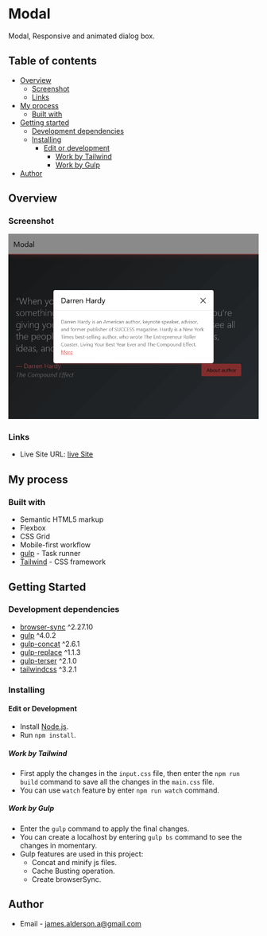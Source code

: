 # Modal

Modal, Responsive and animated dialog box.

## Table of contents

- [Overview](#overview)
  - [Screenshot](#screenshot)
  - [Links](#links)
- [My process](#my-process)
  - [Built with](#built-with)
- [Getting started](#getting-started)
  - [Development dependencies](#development-dependencies)
  - [Installing](#installing)
    - [Edit or development](#edit-or-development)
      - [Work by Tailwind](#work-by-tailwind)
      - [Work by Gulp](#work-by-gulp)
- [Author](#author)

## Overview

### Screenshot

![Modal project](dist/images/screenshot/Modal.png)

### Links

- Live Site URL: [live Site](https://james-alderson.github.io/JavaScript-Projects/Projects/06-Modal/index.html)

## My process

### Built with

- Semantic HTML5 markup
- Flexbox
- CSS Grid
- Mobile-first workflow
- [gulp](https://gulpjs.com/) - Task runner
- [Tailwind](https://tailwindcss.com/) - CSS framework

## Getting Started

### Development dependencies

- [browser-sync](https://www.npmjs.com/package/browser-sync) ^2.27.10
- [gulp](https://www.npmjs.com/package/gulp) ^4.0.2
- [gulp-concat](https://www.npmjs.com/package/gulp-concat) ^2.6.1
- [gulp-replace](https://www.npmjs.com/package/gulp-replace) ^1.1.3
- [gulp-terser](https://www.npmjs.com/package/gulp-terser) ^2.1.0
- [tailwindcss](https://www.npmjs.com/package/tailwindcss) ^3.2.1

### Installing

#### Edit or Development

- Install [Node.js](https://nodejs.org/en/).
- Run `npm install`.

##### Work by Tailwind
- First apply the changes in the ‍‍`input.css` file, then enter the `npm run build` command to save all the changes in the `main.css` file.
- You can use `watch` feature by enter `npm run watch` command.

##### Work by Gulp
- Enter the `gulp` command to apply the final changes.
- You can create a localhost by entering `gulp bs` command to see the changes in momentary.
- Gulp features are used in this project:
  - Concat and minify js files.
  - Cache Busting operation.
  - Create browserSync.

## Author

- Email - [james.alderson.a@gmail.com](mailto:james.alderson.a@gmail.com)
